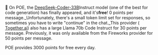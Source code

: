 <!--
date: 2024-03-13T11:11:40
-->

🎉 On POE, the [DeepSeek-Coder-33B](https://poe.com/DeepSeek-Coder-33B-T)Instruct model (one of the best for code generation) has finally appeared, and it's**free**! 0 points per message._Unfortunately, there's a small token limit set for responses, so sometimes you have to write "continue" in the chat._This provider ( [Together.ai](Together.ai)) also has a large Llama 70b Code Instruct for 30 points per message. Previously, it was only available from the Fireworks provider for 50 points per message.

POE provides 3000 points for free every day.